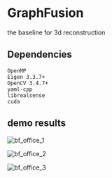 # GraphFusion
the baseline for 3d reconstruction

## Dependencies
```
OpenMP
Eigen 3.3.7+
OpenCV 3.4.7+
yaml-cpp
librealsense
cuda

```

## demo results
![bf_office_1](https://github.com/aspirantll/GraphFusion/tree/master/docs/bf_office_1.png)

![bf_office_2](https://github.com/aspirantll/GraphFusion/tree/master/docs/bf_office_3.png)

![bf_office_3](https://github.com/aspirantll/GraphFusion/tree/master/docs/bf_office_2.png)

